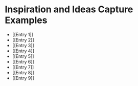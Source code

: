 # Inspiration and Ideas Capture Examples
- [[Entry 1]]
- [[Entry 2]]
- [[Entry 3]]
- [[Entry 4]]
- [[Entry 5]]
- [[Entry 6]]
- [[Entry 7]]
- [[Entry 8]]
- [[Entry 9]]
